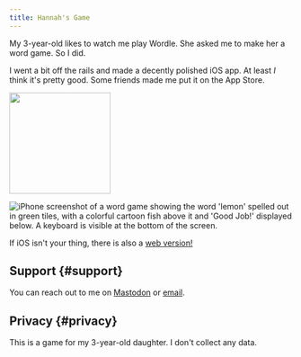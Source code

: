 ```yaml
---
title: Hannah's Game
---
```


My 3-year-old likes to watch me play Wordle. She asked me to make her a word game. So I did.

I went a bit off the rails and made a decently polished iOS app. At least _I_ think it's pretty good. Some friends made me put it on the App Store.


<a href="https://apps.apple.com/us/app/hannah-s-game/id6740501286">
    <img src="/assets/img/app_store_badge.svg" width="180">
</a>

![iPhone screenshot of a word game showing the word 'lemon' spelled out in green tiles, with a colorful cartoon fish above it and 'Good Job!' displayed below. A keyboard is visible at the bottom of the screen.](/media/hannahs-game-ios.png)

If iOS isn't your thing, there is also a [web version!](https://hannahsgame.samwarnick.com)

## Support {#support}

You can reach out to me on [Mastodon](https://mastodon.social/@samwarnick) or <a href="mailto:sam@warnick.me?subject=Hannah's Game">email</a>.

## Privacy {#privacy}

This is a game for my 3-year-old daughter. I don't collect any data.